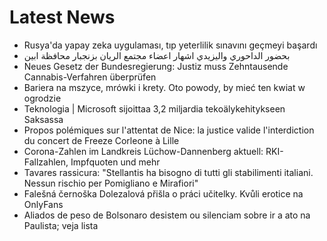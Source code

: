 # Latest News
-  Rusya'da yapay zeka uygulaması, tıp yeterlilik sınavını geçmeyi başardı
-  بحضور الداحوري واليزيدي اشهار اعضاء مجتمع الريان بزنجبار محافظة ابين
-  Neues Gesetz der Bundesregierung: Justiz muss Zehntausende Cannabis-Verfahren überprüfen
-  Bariera na mszyce, mrówki i krety. Oto powody, by mieć ten kwiat w ogrodzie
-  Teknologia | Microsoft sijoittaa 3,2 miljardia tekoälykehitykseen Saksassa
-  Propos polémiques sur l'attentat de Nice: la justice valide l'interdiction du concert de Freeze Corleone à Lille
-  Corona-Zahlen im Landkreis Lüchow-Dannenberg aktuell: RKI-Fallzahlen, Impfquoten und mehr
-  Tavares rassicura: "Stellantis ha bisogno di tutti gli stabilimenti italiani. Nessun rischio per Pomigliano e Mirafiori"
-  Falešná černoška Dolezalová přišla o práci učitelky. Kvůli erotice na OnlyFans
-  Aliados de peso de Bolsonaro desistem ou silenciam sobre ir a ato na Paulista; veja lista
